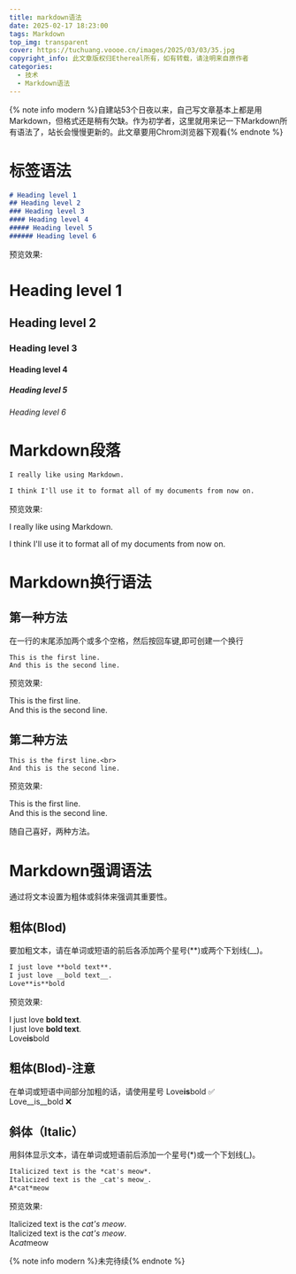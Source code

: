 ```yaml
---
title: markdown语法
date: 2025-02-17 18:23:00
tags: Markdown
top_img: transparent
cover: https://tuchuang.voooe.cn/images/2025/03/03/35.jpg
copyright_info: 此文章版权归Ethereal所有，如有转载，请注明来自原作者
categories:
  - 技术
  - Markdown语法
---
```

{% note info modern %}自建站53个日夜以来，自己写文章基本上都是用Markdown，但格式还是稍有欠缺。作为初学者，这里就用来记一下Markdown所有语法了，站长会慢慢更新的。此文章要用Chrom浏览器下观看{% endnote %}

# 标签语法
```Markdown
# Heading level 1
## Heading level 2
### Heading level 3
#### Heading level 4
##### Heading level 5
###### Heading level 6
```
预览效果:
# Heading level 1
## Heading level 2
### Heading level 3
#### Heading level 4
##### Heading level 5
###### Heading level 6
# Markdown段落
``` Markdown
I really like using Markdown.

I think I'll use it to format all of my documents from now on.
```
预览效果:

I really like using Markdown.

I think I'll use it to format all of my documents from now on.
# Markdown换行语法
## 第一种方法
在一行的末尾添加两个或多个空格，然后按回车键,即可创建一个换行
```
This is the first line.  
And this is the second line.
```
预览效果:

This is the first line.  
And this is the second line.
## 第二种方法
```
This is the first line.<br>
And this is the second line.
```
预览效果:

This is the first line.<br>
And this is the second line.

随自己喜好，两种方法。
# Markdown强调语法
通过将文本设置为粗体或斜体来强调其重要性。
## 粗体(Blod)
要加粗文本，请在单词或短语的前后各添加两个星号(**)或两个下划线(__)。
``` Markdown
I just love **bold text**.
I just love __bold text__.
Love**is**bold
```
预览效果:

I just love **bold text**.  
I just love __bold text__.  
Love**is**bold
## 粗体(Blod)-注意
在单词或短语中间部分加粗的话，请使用星号
Love**is**bold  ✅  
Love__is__bold  ❌

## 斜体（Italic）
用斜体显示文本，请在单词或短语前后添加一个星号(*)或一个下划线(_)。
```Markdown
Italicized text is the *cat's meow*.
Italicized text is the _cat's meow_.
A*cat*meow
```
预览效果:

Italicized text is the *cat's meow*.  
Italicized text is the _cat's meow_.  
A*cat*meow

{% note info modern %}未完待续{% endnote %}